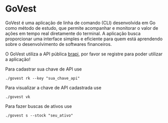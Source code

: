 <h1>GoVest</h1>

GoVest é uma aplicação de linha de comando (CLI) desenvolvida em Go como método de estudo, que permite acompanhar e monitorar o valor de ações em tempo real diretamente do terminal. A aplicação busca proporcionar uma interface simples e eficiente para quem está aprendendo sobre o desenvolvimento de softwares financeiros.

O GoVest utiliza a API pública <a href="https://brapi.dev/">brapi</a>, por favor se registre para poder utilizar a aplicação!

Para cadastrar sua chave de API use 
```
./govest rk --key "sua_chave_api"
```
Para visualizar a chave de API cadastrada use
```
./govest vk
```
Para fazer buscas de ativos use 
```
./govest s --stock "seu_ativo"
```

